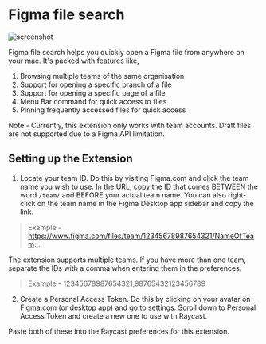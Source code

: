 # Figma file search

![screenshot](./metadata/figma-files-raycast-extension-1.png)

Figma file search helps you quickly open a Figma file from anywhere on your mac. It's packed with features like,

1. Browsing multiple teams of the same organisation
2. Support for opening a specific branch of a file
3. Support for opening a specific page of a file
4. Menu Bar command for quick access to files
5. Pinning frequently accessed files for quick access

Note - Currently, this extension only works with team accounts. Draft files are not supported due to a Figma API limitation.

## Setting up the Extension

1. Locate your team ID. Do this by visiting Figma.com and click the team name you wish to use. In the URL, copy the ID that comes BETWEEN the word `/team/` and BEFORE your actual team name. You can also right-click on the team name in the Figma Desktop app sidebar and copy the link.

> Example - https://www.figma.com/files/team/12345678987654321/NameOfTeam...

The extension supports multiple teams. If you have more than one team, separate the IDs with a comma when entering them in the preferences.

> Example - 12345678987654321,98765432123456789

2. Create a Personal Access Token. Do this by clicking on your avatar on Figma.com (or desktop app) and go to settings. Scroll down to Personal Access Token and create a new one to use with Raycast.

Paste both of these into the Raycast preferences for this extension.
